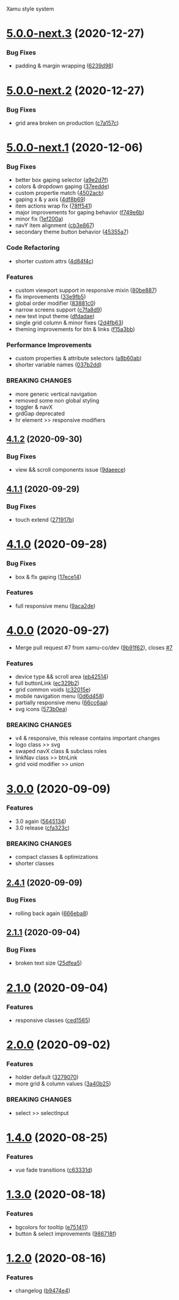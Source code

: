 Xamu style system

# [5.0.0-next.3](https://github.com/xamu-co/style-system/compare/v5.0.0-next.2...v5.0.0-next.3) (2020-12-27)


### Bug Fixes

* padding & margin wrapping ([6239d98](https://github.com/xamu-co/style-system/commit/6239d9800b4bad86789d88851373de565396e0fc))

# [5.0.0-next.2](https://github.com/xamu-co/style-system/compare/v5.0.0-next.1...v5.0.0-next.2) (2020-12-27)


### Bug Fixes

* grid area broken on production ([c7a157c](https://github.com/xamu-co/style-system/commit/c7a157cb273ec86fb2f86a89b12ecc7f12bdb57f))

# [5.0.0-next.1](https://github.com/xamu-co/style-system/compare/v4.1.2...v5.0.0-next.1) (2020-12-06)


### Bug Fixes

* better box gaping selector ([a9e2d7f](https://github.com/xamu-co/style-system/commit/a9e2d7f1cb94bfde1524c888c2781243685c32da))
* colors & dropdown gaping ([37eedde](https://github.com/xamu-co/style-system/commit/37eedde0c90abc41f24cfbf2f5e7c7e177605d25))
* custom propertie match ([4502acb](https://github.com/xamu-co/style-system/commit/4502acb56e42429755a08cc1733e0302b37935ed))
* gaping x & y axis ([4df8b69](https://github.com/xamu-co/style-system/commit/4df8b69b56bd439c098a421bdebba637f847a597))
* item actions wrap fix ([78ff541](https://github.com/xamu-co/style-system/commit/78ff54113027423ed8f9abdbf7632c8efe8894f8))
* major improvements for gaping behavior ([f749e6b](https://github.com/xamu-co/style-system/commit/f749e6bc33a2abea61a40ebd1a39f5abe2a616c5))
* minor fix ([1ef200a](https://github.com/xamu-co/style-system/commit/1ef200a0f0529e01cff30732b28560743b6ae9a7))
* navY item alignment ([cb3e867](https://github.com/xamu-co/style-system/commit/cb3e867d6f4d7c45911d4a2914668a716ed9dfb1))
* secondary theme button behavior ([45355a7](https://github.com/xamu-co/style-system/commit/45355a7c19e619092987741ff710f50d2832831c))


### Code Refactoring

* shorter custom attrs ([4d84f4c](https://github.com/xamu-co/style-system/commit/4d84f4c1211a045ddc0aeedd360477a26dfd006b))


### Features

* custom viewport support in responsive mixin ([80be887](https://github.com/xamu-co/style-system/commit/80be88774125ade8ffe0178090712021eb0228df))
* flx improvements ([33e9fb5](https://github.com/xamu-co/style-system/commit/33e9fb5c427e7366180036a113bdd48ef2757af2))
* global order modifier ([83881c0](https://github.com/xamu-co/style-system/commit/83881c0750ffb5d3f305daa0dba9981232c95728))
* narrow screens support ([c7fa8d9](https://github.com/xamu-co/style-system/commit/c7fa8d93746596dba5c83e576630823a913ce88e))
* new text input theme ([dfdadae](https://github.com/xamu-co/style-system/commit/dfdadae6757d1a3cf529915e604289cce5ff2d92))
* single grid column & minor fixes ([2d4fb63](https://github.com/xamu-co/style-system/commit/2d4fb63c4b09c71d6812faa31359cb76ab4201ec))
* theming improvements for btn & links ([f15a3bb](https://github.com/xamu-co/style-system/commit/f15a3bb9f554763122b18cc934e5c558e065401a))


### Performance Improvements

* custom properties & attribute selectors ([a8b60ab](https://github.com/xamu-co/style-system/commit/a8b60ab82c22c04958d13b7db7dfb53202f3fb50))
* shorter variable names ([037b2dd](https://github.com/xamu-co/style-system/commit/037b2dd77f254c1f77992ada910c61ecc3b2a3f3))


### BREAKING CHANGES

* more generic vertical navigation
* removed some non global styling
* toggler & navX
* grdGap deprecated
* hr element >> responsive modifiers

## [4.1.2](https://github.com/xamu-co/style-system/compare/v4.1.1...v4.1.2) (2020-09-30)


### Bug Fixes

* view && scroll components issue ([9daeece](https://github.com/xamu-co/style-system/commit/9daeecef0e839a5f16c776953dd6869c603b3421))

## [4.1.1](https://github.com/xamu-co/style-system/compare/v4.1.0...v4.1.1) (2020-09-29)


### Bug Fixes

* touch extend ([271917b](https://github.com/xamu-co/style-system/commit/271917b35560b011f33cb1c809475fb7d4e25a9c))

# [4.1.0](https://github.com/xamu-co/style-system/compare/v4.0.0...v4.1.0) (2020-09-28)


### Bug Fixes

* box & flx gaping ([17ece14](https://github.com/xamu-co/style-system/commit/17ece14cbc0cfc7b7786b467fb3bda463deae97b))


### Features

* full responsive menu ([9aca2de](https://github.com/xamu-co/style-system/commit/9aca2de180aa2ed4eba51cc76a6aa6aa04e26883))

# [4.0.0](https://github.com/xamu-co/style-system/compare/v3.0.0...v4.0.0) (2020-09-27)


* Merge pull request #7 from xamu-co/dev ([9b91f62](https://github.com/xamu-co/style-system/commit/9b91f623a593547f0f8a357a6fe03c1ea1e36759)), closes [#7](https://github.com/xamu-co/style-system/issues/7)


### Features

* device type && scroll area ([eb42514](https://github.com/xamu-co/style-system/commit/eb42514bcaaa3caaea4086df32473f44032390f7))
* full buttonLink ([ec329b2](https://github.com/xamu-co/style-system/commit/ec329b29369cfb4f2bb8b739d121562643f4cde8))
* grid common voids ([c32015e](https://github.com/xamu-co/style-system/commit/c32015e9d3fb380a53bef7b01f89a022c6364768))
* mobile navigation menu ([0d6d458](https://github.com/xamu-co/style-system/commit/0d6d458aede3a442952741337a7067c8bef18511))
* partially responsive menu ([66cc6aa](https://github.com/xamu-co/style-system/commit/66cc6aa08e752f7b3e5c2d0bc5aac5f295e9faef))
* svg icons ([573b0ea](https://github.com/xamu-co/style-system/commit/573b0ea295e39389e4284223a5c9899ba1e675d3))


### BREAKING CHANGES

* v4 & responsive, this release contains important changes
* logo class >> svg
* swaped navX class & subclass roles
* linkNav class >> btnLink
* grid void modifier >> union

# [3.0.0](https://github.com/xamu-co/style-system/compare/v2.4.1...v3.0.0) (2020-09-09)


### Features

* 3.0 again ([5645134](https://github.com/xamu-co/style-system/commit/56451340424878fc38d1571bdd39945de5e52582))
* 3.0 release ([cfa323c](https://github.com/xamu-co/style-system/commit/cfa323c153c1edd4a1888572f8363d8814e67b13))


### BREAKING CHANGES

* compact classes & optimizations
* shorter classes

## [2.4.1](https://github.com/xamu-co/style-system/compare/v2.4.0...v2.4.1) (2020-09-09)


### Bug Fixes

* rolling back again ([666eba8](https://github.com/xamu-co/style-system/commit/666eba8952060d6fe40c52718af484134716bfb8))

## [2.1.1](https://github.com/xamu-co/style-system/compare/v2.1.0...v2.1.1) (2020-09-04)


### Bug Fixes

* broken text size ([25dfea5](https://github.com/xamu-co/style-system/commit/25dfea598ac4cb385df6736e6067be05955e708e))

# [2.1.0](https://github.com/xamu-co/style-system/compare/v2.0.0...v2.1.0) (2020-09-04)


### Features

* responsive classes ([ced1565](https://github.com/xamu-co/style-system/commit/ced15650500954c45fe13396c8bfd9b9535da56a))

# [2.0.0](https://github.com/xamu-co/style-system/compare/v1.4.0...v2.0.0) (2020-09-02)


### Features

* holder default ([3279070](https://github.com/xamu-co/style-system/commit/327907055f0619665fd63efcdc52e9c733a5471b))
* more grid & column values ([3a40b25](https://github.com/xamu-co/style-system/commit/3a40b25fb1017f0aca5734ef412ed53d3bd2028b))


### BREAKING CHANGES

* select >> selectInput

# [1.4.0](https://github.com/xamu-co/style-system/compare/v1.3.0...v1.4.0) (2020-08-25)


### Features

* vue fade transitions ([c63331d](https://github.com/xamu-co/style-system/commit/c63331d8de7e5a69390c04319fb0094293302740))

# [1.3.0](https://github.com/xamu-co/style-system/compare/v1.2.0...v1.3.0) (2020-08-18)


### Features

* bgcolors for tooltip ([e751411](https://github.com/xamu-co/style-system/commit/e7514116009d41c87ddd36318f630f7c5b7d8e74))
* button & select improvements ([986718f](https://github.com/xamu-co/style-system/commit/986718f94cba35904930718e69d889bcd8b54be2))

# [1.2.0](https://github.com/xamu-co/style-system/compare/v1.1.0...v1.2.0) (2020-08-16)


### Features

* changelog ([b9474e4](https://github.com/xamu-co/style-system/commit/b9474e405a49b78b0ff40ea35ba152153637895e))
